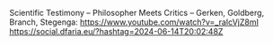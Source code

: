 Scientific Testimony – Philosopher Meets Critics – Gerken, Goldberg, Branch, Stegenga: https://www.youtube.com/watch?v=_raIcVjZ8mI https://social.dfaria.eu/?hashtag=2024-06-14T20:02:48Z